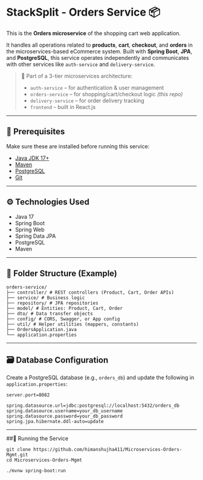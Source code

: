 # StackSplit - Orders Service 📦

This is the **Orders microservice** of the shopping cart web application.

It handles all operations related to **products**, **cart**, **checkout**, and **orders** in the microservices-based eCommerce system. Built with **Spring Boot**, **JPA**, and **PostgreSQL**, this service operates independently and communicates with other services like `auth-service` and `delivery-service`.

> 🧩 Part of a 3-tier microservices architecture:
> - `auth-service` – for authentication & user management  
> - `orders-service` – for shopping/cart/checkout logic *(this repo)*  
> - `delivery-service` – for order delivery tracking  
> - `frontend` – built in React.js

---

## 🔧 Prerequisites

Make sure these are installed before running this service:

- [Java JDK 17+](https://adoptium.net/)
- [Maven](https://maven.apache.org/)
- [PostgreSQL](https://www.postgresql.org/)
- [Git](https://git-scm.com/)

---

## ⚙️ Technologies Used

- Java 17  
- Spring Boot  
- Spring Web  
- Spring Data JPA  
- PostgreSQL  
- Maven

---

## 📁 Folder Structure (Example)

```
orders-service/
├── controller/ # REST controllers (Product, Cart, Order APIs)
├── service/ # Business logic
├── repository/ # JPA repositories
├── model/ # Entities: Product, Cart, Order
├── dto/ # Data transfer objects
├── config/ # CORS, Swagger, or App config
├── util/ # Helper utilities (mappers, constants)
├── OrdersApplication.java
└── application.properties
```

---

## 🗃️ Database Configuration

Create a PostgreSQL database (e.g., `orders_db`) and update the following in `application.properties`:

```properties
server.port=8082

spring.datasource.url=jdbc:postgresql://localhost:5432/orders_db
spring.datasource.username=your_db_username
spring.datasource.password=your_db_password
spring.jpa.hibernate.ddl-auto=update
```

---

##🚀 Running the Service

```
git clone https://github.com/himanshujha411/Microservices-Orders-Mgmt.git
cd Microservices-Orders-Mgmt

./mvnw spring-boot:run
```
